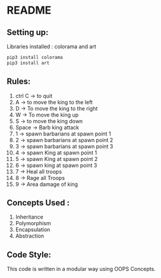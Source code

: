 # README

## Setting up:

Libraries installed : colorama and art

```cpp
pip3 install colorama
pip3 install art
```

## Rules:

1. ctrl C → to quit
2. A → to move the king to the left
3. D → To move the king to the right
4. W → To move the king up
5. S → to move the king down
6. Space → Barb king attack 
7. 1 → spawn barbarians at spawn point 1
8. 2 → spawn barbarians at spawn point 2
9. 3 → spawn barbarians at spawn point 3
10. 4 → spawn King at spawn point 1
11. 5 → spawn King at spawn point 2
12. 6 → spawn king at spawn point 3
13. 7 → Heal all troops
14. 8 → Rage all Troops
15. 9 → Area damage of king

## Concepts Used :

1. Inheritance
2. Polymorphism
3. Encapsulation
4. Abstraction

## Code Style:

This code is written in a modular way using OOPS Concepts.